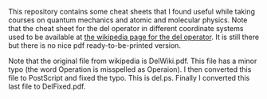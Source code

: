 This repository contains some cheat sheets that I found useful while taking courses 
on quantum mechanics and atomic and molecular physics.
Note that the cheat sheet for the del operator in different coordinate systems
used to be available at [the wikipedia page for the del operator](https://en.wikipedia.org/wiki/Del_in_cylindrical_and_spherical_coordinates).
It is still there but there is no nice pdf ready-to-be-printed version.

Note that the original file from wikipedia is DelWiki.pdf. This file has a minor typo (the word Operation is misspelled as Operaion). I then converted this file to PostScript and fixed the typo. This is del.ps. Finally I converted this last file to DelFixed.pdf.